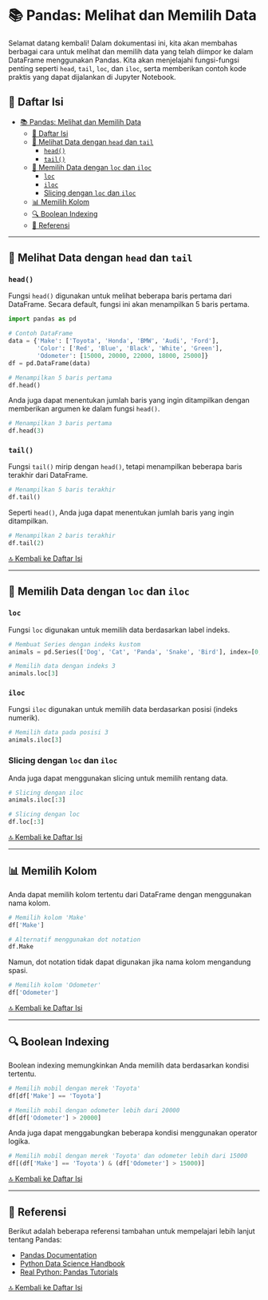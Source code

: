 
# 📚 Pandas: Melihat dan Memilih Data

Selamat datang kembali! Dalam dokumentasi ini, kita akan membahas berbagai cara untuk melihat dan memilih data yang telah diimpor ke dalam DataFrame menggunakan Pandas. Kita akan menjelajahi fungsi-fungsi penting seperti `head`, `tail`, `loc`, dan `iloc`, serta memberikan contoh kode praktis yang dapat dijalankan di Jupyter Notebook.

## 📑 Daftar Isi
- [📚 Pandas: Melihat dan Memilih Data](#-pandas-melihat-dan-memilih-data)
  - [📑 Daftar Isi](#-daftar-isi)
  - [🧐 Melihat Data dengan `head` dan `tail`](#-melihat-data-dengan-head-dan-tail)
    - [`head()`](#head)
    - [`tail()`](#tail)
  - [🎯 Memilih Data dengan `loc` dan `iloc`](#-memilih-data-dengan-loc-dan-iloc)
    - [`loc`](#loc)
    - [`iloc`](#iloc)
    - [Slicing dengan `loc` dan `iloc`](#slicing-dengan-loc-dan-iloc)
  - [📊 Memilih Kolom](#-memilih-kolom)
  - [🔍 Boolean Indexing](#-boolean-indexing)
  - [📖 Referensi](#-referensi)

---

## 🧐 Melihat Data dengan `head` dan `tail`

### `head()`
Fungsi `head()` digunakan untuk melihat beberapa baris pertama dari DataFrame. Secara default, fungsi ini akan menampilkan 5 baris pertama.

```python
import pandas as pd

# Contoh DataFrame
data = {'Make': ['Toyota', 'Honda', 'BMW', 'Audi', 'Ford'],
        'Color': ['Red', 'Blue', 'Black', 'White', 'Green'],
        'Odometer': [15000, 20000, 22000, 18000, 25000]}
df = pd.DataFrame(data)

# Menampilkan 5 baris pertama
df.head()
```

Anda juga dapat menentukan jumlah baris yang ingin ditampilkan dengan memberikan argumen ke dalam fungsi `head()`.

```python
# Menampilkan 3 baris pertama
df.head(3)
```

### `tail()`
Fungsi `tail()` mirip dengan `head()`, tetapi menampilkan beberapa baris terakhir dari DataFrame.

```python
# Menampilkan 5 baris terakhir
df.tail()
```

Seperti `head()`, Anda juga dapat menentukan jumlah baris yang ingin ditampilkan.

```python
# Menampilkan 2 baris terakhir
df.tail(2)
```

[🔝 Kembali ke Daftar Isi](#-daftar-isi)

---

## 🎯 Memilih Data dengan `loc` dan `iloc`

### `loc`
Fungsi `loc` digunakan untuk memilih data berdasarkan label indeks.

```python
# Membuat Series dengan indeks kustom
animals = pd.Series(['Dog', 'Cat', 'Panda', 'Snake', 'Bird'], index=[0, 3, 2, 3, 9])

# Memilih data dengan indeks 3
animals.loc[3]
```

### `iloc`
Fungsi `iloc` digunakan untuk memilih data berdasarkan posisi (indeks numerik).

```python
# Memilih data pada posisi 3
animals.iloc[3]
```

### Slicing dengan `loc` dan `iloc`
Anda juga dapat menggunakan slicing untuk memilih rentang data.

```python
# Slicing dengan iloc
animals.iloc[:3]

# Slicing dengan loc
df.loc[:3]
```

[🔝 Kembali ke Daftar Isi](#-daftar-isi)

---

## 📊 Memilih Kolom

Anda dapat memilih kolom tertentu dari DataFrame dengan menggunakan nama kolom.

```python
# Memilih kolom 'Make'
df['Make']

# Alternatif menggunakan dot notation
df.Make
```

Namun, dot notation tidak dapat digunakan jika nama kolom mengandung spasi.

```python
# Memilih kolom 'Odometer'
df['Odometer']
```

[🔝 Kembali ke Daftar Isi](#-daftar-isi)

---

## 🔍 Boolean Indexing

Boolean indexing memungkinkan Anda memilih data berdasarkan kondisi tertentu.

```python
# Memilih mobil dengan merek 'Toyota'
df[df['Make'] == 'Toyota']

# Memilih mobil dengan odometer lebih dari 20000
df[df['Odometer'] > 20000]
```

Anda juga dapat menggabungkan beberapa kondisi menggunakan operator logika.

```python
# Memilih mobil dengan merek 'Toyota' dan odometer lebih dari 15000
df[(df['Make'] == 'Toyota') & (df['Odometer'] > 15000)]
```

[🔝 Kembali ke Daftar Isi](#-daftar-isi)

---

## 📖 Referensi

Berikut adalah beberapa referensi tambahan untuk mempelajari lebih lanjut tentang Pandas:

- [Pandas Documentation](https://pandas.pydata.org/pandas-docs/stable/)
- [Python Data Science Handbook](https://jakevdp.github.io/PythonDataScienceHandbook/)
- [Real Python: Pandas Tutorials](https://realpython.com/tutorials/pandas/)

[🔝 Kembali ke Daftar Isi](#-daftar-isi)
